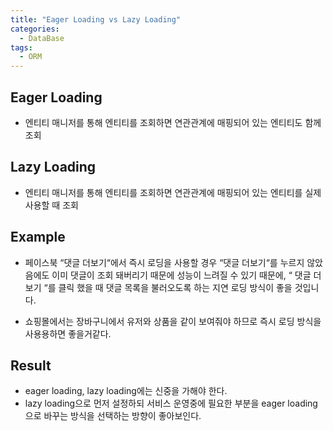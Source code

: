 ```yaml
---
title: "Eager Loading vs Lazy Loading"
categories:
  - DataBase
tags:
  - ORM
---
```


## Eager Loading
- 엔티티 매니저를 통해 엔티티를 조회하면 연관관계에 매핑되어 있는 엔티티도 함께 조회

## Lazy Loading
- 엔티티 매니저를 통해 엔티티를 조회하면 연관관계에 매핑되어 있는 엔티티를 실제 사용할 때 조회

## Example

- 페이스북 “댓글 더보기“에서 즉시 로딩을 사용할 경우 “댓글 더보기“를 누르지 않았음에도 이미 댓글이 조회 돼버리기 때문에 성능이 느려질 수 있기 때문에, “ 댓글 더보기 “를 클릭 했을 때 댓글 목록을 불러오도록 하는 지연 로딩 방식이 좋을 것입니다.

- 쇼핑몰에서는 장바구니에서 유저와 상품을 같이 보여줘야 하므로 즉시 로딩 방식을 사용용하면 좋을거같다.

## Result
- eager loading, lazy loading에는 신중을 가해야 한다.
- lazy loading으로 먼저 설정하되 서비스 운영중에 필요한 부분을 eager loading으로 바꾸는 방식을 선택하는 방향이 좋아보인다.
